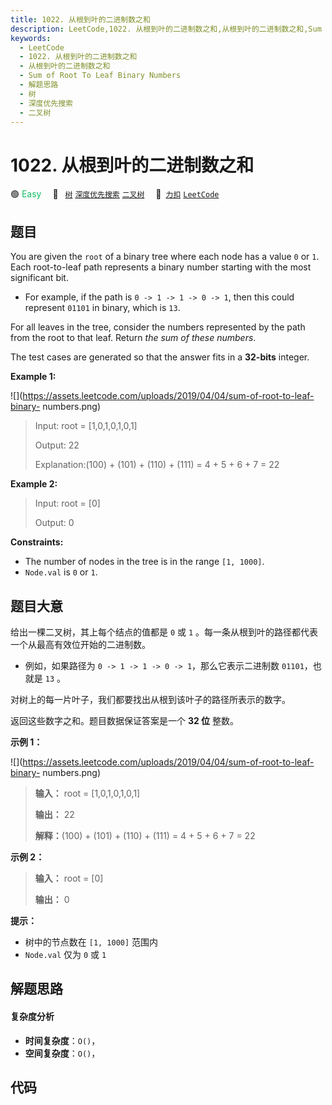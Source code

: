 ```yaml
---
title: 1022. 从根到叶的二进制数之和
description: LeetCode,1022. 从根到叶的二进制数之和,从根到叶的二进制数之和,Sum of Root To Leaf Binary Numbers,解题思路,树,深度优先搜索,二叉树
keywords:
  - LeetCode
  - 1022. 从根到叶的二进制数之和
  - 从根到叶的二进制数之和
  - Sum of Root To Leaf Binary Numbers
  - 解题思路
  - 树
  - 深度优先搜索
  - 二叉树
---
```


# 1022. 从根到叶的二进制数之和

🟢 <font color=#15bd66>Easy</font>&emsp; 🔖&ensp; [`树`](/tag/tree.md) [`深度优先搜索`](/tag/depth-first-search.md) [`二叉树`](/tag/binary-tree.md)&emsp; 🔗&ensp;[`力扣`](https://leetcode.cn/problems/sum-of-root-to-leaf-binary-numbers) [`LeetCode`](https://leetcode.com/problems/sum-of-root-to-leaf-binary-numbers)

## 题目

You are given the `root` of a binary tree where each node has a value `0` or
`1`. Each root-to-leaf path represents a binary number starting with the most
significant bit.

  * For example, if the path is `0 -> 1 -> 1 -> 0 -> 1`, then this could represent `01101` in binary, which is `13`.

For all leaves in the tree, consider the numbers represented by the path from
the root to that leaf. Return _the sum of these numbers_.

The test cases are generated so that the answer fits in a **32-bits** integer.



**Example 1:**

![](https://assets.leetcode.com/uploads/2019/04/04/sum-of-root-to-leaf-binary-
numbers.png)

> Input: root = [1,0,1,0,1,0,1]
> 
> Output: 22
> 
> Explanation:(100) + (101) + (110) + (111) = 4 + 5 + 6 + 7 = 22

**Example 2:**

> Input: root = [0]
> 
> Output: 0

**Constraints:**

  * The number of nodes in the tree is in the range `[1, 1000]`.
  * `Node.val` is `0` or `1`.


## 题目大意

给出一棵二叉树，其上每个结点的值都是 `0` 或 `1` 。每一条从根到叶的路径都代表一个从最高有效位开始的二进制数。

  * 例如，如果路径为 `0 -> 1 -> 1 -> 0 -> 1`，那么它表示二进制数 `01101`，也就是 `13` 。

对树上的每一片叶子，我们都要找出从根到该叶子的路径所表示的数字。

返回这些数字之和。题目数据保证答案是一个 **32 位** 整数。



**示例 1：**

![](https://assets.leetcode.com/uploads/2019/04/04/sum-of-root-to-leaf-binary-
numbers.png)

> 
> 
> 
> 
> 
> **输入：** root = [1,0,1,0,1,0,1]
> 
> **输出：** 22
> 
> **解释：**(100) + (101) + (110) + (111) = 4 + 5 + 6 + 7 = 22
> 
> 

**示例 2：**

> 
> 
> 
> 
> 
> **输入：** root = [0]
> 
> **输出：** 0
> 
> 



**提示：**

  * 树中的节点数在 `[1, 1000]` 范围内
  * `Node.val` 仅为 `0` 或 `1` 


## 解题思路

#### 复杂度分析

- **时间复杂度**：`O()`，
- **空间复杂度**：`O()`，

## 代码

```javascript

```